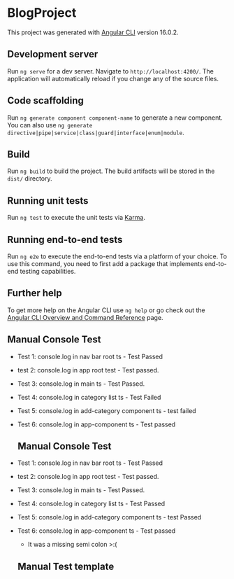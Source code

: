 # BlogProject

This project was generated with [Angular CLI](https://github.com/angular/angular-cli) version 16.0.2.

## Development server

Run `ng serve` for a dev server. Navigate to `http://localhost:4200/`. The application will automatically reload if you change any of the source files.

## Code scaffolding

Run `ng generate component component-name` to generate a new component. You can also use `ng generate directive|pipe|service|class|guard|interface|enum|module`.

## Build

Run `ng build` to build the project. The build artifacts will be stored in the `dist/` directory.

## Running unit tests

Run `ng test` to execute the unit tests via [Karma](https://karma-runner.github.io).

## Running end-to-end tests

Run `ng e2e` to execute the end-to-end tests via a platform of your choice. To use this command, you need to first add a package that implements end-to-end testing capabilities.

## Further help

To get more help on the Angular CLI use `ng help` or go check out the [Angular CLI Overview and Command Reference](https://angular.io/cli) page.



## Manual Console Test

- Test 1: console.log in nav bar root ts - Test Passed
- test 2: console.log in app root test - Test passed.
- Test 3: console.log in main ts - Test Passed.
- Test 4: console.log in category list ts - Test Failed
- Test 5: console.log in add-category component ts - test failed
- Test 6: console.log in app-component ts - Test passed


  ## Manual Console Test

- Test 1: console.log in nav bar root ts - Test Passed
- test 2: console.log in app root test - Test passed.
- Test 3: console.log in main ts - Test Passed.
- Test 4: console.log in category list ts - Test Passed
- Test 5: console.log in add-category component ts - test Passed
- Test 6: console.log in app-component ts - Test passed
  - It was a missing semi colon >:(
 
  ## Manual Test template

